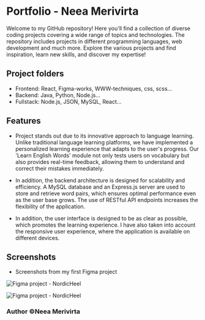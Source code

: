 # Portfolio - Neea Merivirta

Welcome to my GitHub repository! Here you'll find a collection of diverse coding projects covering a wide range of topics and technologies. The repository includes projects in different programming languages, web development and much more. Explore the various projects and find inspiration, learn new skills, and discover my expertise!

## Project folders

- Frontend: React, Figma-works, WWW-techniques, css, scss...
- Backend: Java, Python, Node.js...
- Fullstack: Node.js, JSON, MySQL, React...

## Features

- Project stands out due to its innovative approach to language learning. Unlike traditional language learning platforms, we have implemented a personalized learning experience that adapts to the user's progress. Our 'Learn English Words' module not only tests users on vocabulary but also provides real-time feedback, allowing them to understand and correct their mistakes immediately.

- In addition, the backend architecture is designed for scalability and efficiency. A MySQL database and an Express.js server are used to store and retrieve word pairs, which ensures optimal performance even as the user base grows. The use of RESTful API endpoints increases the flexibility of the application.

- In addition, the user interface is designed to be as clear as possible, which promotes the learning experience. I have also taken into account the responsive user experience, where the application is available on different devices.

## Screenshots

- Screenshots from my first Figma project

![Figma project - NordicHeel](/portfolio/figma.png "Figma project - NordicHeel")

![Figma project - NordicHeel](/portfolio/figma2.png "Figma project - NordicHeel")

### Author ©Neea Merivirta
